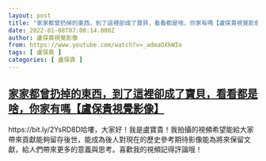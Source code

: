 ```yaml
---
layout: post
title: "家家都曾扔掉的東西，到了這裡卻成了寶貝，看看都是啥，你家有嗎【盧保貴視覺影像】"
date: 2022-01-08T07:00:14.000Z
author: 盧保貴視覺影像
from: https://www.youtube.com/watch?v=_admaOXkWIo
tags: [ 盧保貴 ]
categories: [ 盧保貴 ]
---
```

<!--1641625214000-->
[家家都曾扔掉的東西，到了這裡卻成了寶貝，看看都是啥，你家有嗎【盧保貴視覺影像】](https://www.youtube.com/watch?v=_admaOXkWIo)
------

<div>
https://bit.ly/2YsRD8D哈嘍，大家好！我是盧寶貴！我拍攝的視頻希望能給大家帶來貢獻能夠留存後世，能成為後人對現在的歷史參考期待影像能為將來保留文獻，給人們帶來更多的意義與思考。喜歡我的視頻記得評論哦！
</div>
